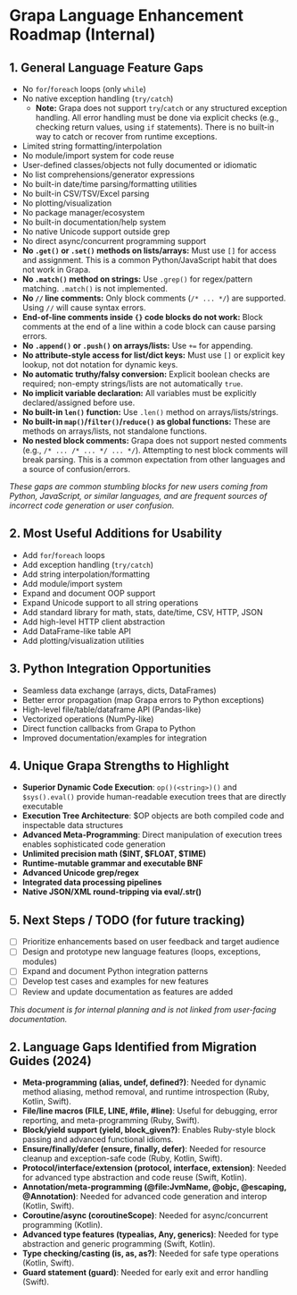 # Grapa Language Enhancement Roadmap (Internal)

## 1. General Language Feature Gaps
- No `for`/`foreach` loops (only `while`)
- No native exception handling (`try/catch`)
    - **Note:** Grapa does not support `try`/`catch` or any structured exception handling. All error handling must be done via explicit checks (e.g., checking return values, using `if` statements). There is no built-in way to catch or recover from runtime exceptions.
- Limited string formatting/interpolation
- No module/import system for code reuse
- User-defined classes/objects not fully documented or idiomatic
- No list comprehensions/generator expressions
- No built-in date/time parsing/formatting utilities
- No built-in CSV/TSV/Excel parsing
- No plotting/visualization
- No package manager/ecosystem
- No built-in documentation/help system
- No native Unicode support outside grep
- No direct async/concurrent programming support
- **No `.get()` or `.set()` methods on lists/arrays:** Must use `[]` for access and assignment. This is a common Python/JavaScript habit that does not work in Grapa.
- **No `.match()` method on strings:** Use `.grep()` for regex/pattern matching. `.match()` is not implemented.
- **No `//` line comments:** Only block comments (`/* ... */`) are supported. Using `//` will cause syntax errors.
- **End-of-line comments inside `{}` code blocks do not work:** Block comments at the end of a line within a code block can cause parsing errors.
- **No `.append()` or `.push()` on arrays/lists:** Use `+=` for appending.
- **No attribute-style access for list/dict keys:** Must use `[]` or explicit key lookup, not dot notation for dynamic keys.
- **No automatic truthy/falsy conversion:** Explicit boolean checks are required; non-empty strings/lists are not automatically `true`.
- **No implicit variable declaration:** All variables must be explicitly declared/assigned before use.
- **No built-in `len()` function:** Use `.len()` method on arrays/lists/strings.
- **No built-in `map()`/`filter()`/`reduce()` as global functions:** These are methods on arrays/lists, not standalone functions.
- **No nested block comments:** Grapa does not support nested comments (e.g., `/* ... /* ... */ ... */`). Attempting to nest block comments will break parsing. This is a common expectation from other languages and a source of confusion/errors.

*These gaps are common stumbling blocks for new users coming from Python, JavaScript, or similar languages, and are frequent sources of incorrect code generation or user confusion.*

## 2. Most Useful Additions for Usability
- Add `for`/`foreach` loops
- Add exception handling (`try/catch`)
- Add string interpolation/formatting
- Add module/import system
- Expand and document OOP support
- Expand Unicode support to all string operations
- Add standard library for math, stats, date/time, CSV, HTTP, JSON
- Add high-level HTTP client abstraction
- Add DataFrame-like table API
- Add plotting/visualization utilities

## 3. Python Integration Opportunities
- Seamless data exchange (arrays, dicts, DataFrames)
- Better error propagation (map Grapa errors to Python exceptions)
- High-level file/table/dataframe API (Pandas-like)
- Vectorized operations (NumPy-like)
- Direct function callbacks from Grapa to Python
- Improved documentation/examples for integration

## 4. Unique Grapa Strengths to Highlight
- **Superior Dynamic Code Execution**: `op()(<string>)()` and `$sys().eval()` provide human-readable execution trees that are directly executable
- **Execution Tree Architecture**: $OP objects are both compiled code and inspectable data structures
- **Advanced Meta-Programming**: Direct manipulation of execution trees enables sophisticated code generation
- **Unlimited precision math ($INT, $FLOAT, $TIME)**
- **Runtime-mutable grammar and executable BNF**
- **Advanced Unicode grep/regex**
- **Integrated data processing pipelines**
- **Native JSON/XML round-tripping via eval/.str()**

## 5. Next Steps / TODO (for future tracking)
- [ ] Prioritize enhancements based on user feedback and target audience
- [ ] Design and prototype new language features (loops, exceptions, modules)
- [ ] Expand and document Python integration patterns
- [ ] Develop test cases and examples for new features
- [ ] Review and update documentation as features are added

*This document is for internal planning and is not linked from user-facing documentation.* 

## 2. Language Gaps Identified from Migration Guides (2024)

- **Meta-programming (alias, undef, defined?)**: Needed for dynamic method aliasing, method removal, and runtime introspection (Ruby, Kotlin, Swift).
- **File/line macros (__FILE__, __LINE__, #file, #line)**: Useful for debugging, error reporting, and meta-programming (Ruby, Swift).
- **Block/yield support (yield, block_given?)**: Enables Ruby-style block passing and advanced functional idioms.
- **Ensure/finally/defer (ensure, finally, defer)**: Needed for resource cleanup and exception-safe code (Ruby, Kotlin, Swift).
- **Protocol/interface/extension (protocol, interface, extension)**: Needed for advanced type abstraction and code reuse (Swift, Kotlin).
- **Annotation/meta-programming (@file:JvmName, @objc, @escaping, @Annotation)**: Needed for advanced code generation and interop (Kotlin, Swift).
- **Coroutine/async (coroutineScope)**: Needed for async/concurrent programming (Kotlin).
- **Advanced type features (typealias, Any, generics)**: Needed for type abstraction and generic programming (Swift, Kotlin).
- **Type checking/casting (is, as, as?)**: Needed for safe type operations (Kotlin, Swift).
- **Guard statement (guard)**: Needed for early exit and error handling (Swift). 